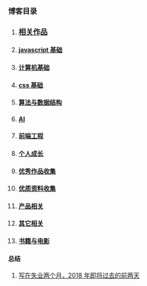 ### 博客目录

1. ### [相关作品](https://github.com/ftTony/explame)
1. #### [javascript 基础](https://github.com/overnewfe/javascript)
1. #### [计算机基础](https://github.com/overnewfe/cs)
1. #### [css 基础](https://github.com/overnewfe/css)
1. #### [算法与数据结构](https://github.com/overnewfe/algorithm)
1. #### [AI](https://github.com/overnewfe/AI)
1. #### [前端工程](https://github.com/overnewfe/engineering-practice)
2. #### [个人成长](https://github.com/overnewfe/growing-up)
3. #### [优秀作品收集](https://github.com/ftTony/blog/tree/master/%E4%BC%98%E7%A7%80%E4%BD%9C%E5%93%81%E6%94%B6%E9%9B%86)
4. #### [优质资料收集](https://github.com/overnewfe/learning-materials)
5. #### [产品相关](https://github.com/ftTony/blog/tree/master/%E4%BA%A7%E5%93%81%E7%9B%B8%E5%85%B3)
6. #### [其它相关](https://github.com/overnewfe/other)
7. #### [书籍与电影](https://github.com/overnewfe/book)

#### 总结

1. [写在失业两个月，2018 年即将过去的前两天](https://github.com/ftTony/blog/issues/17)
